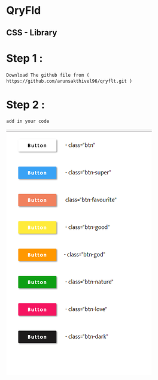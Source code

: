 # QryFld
## CSS - Library 

# Step 1 :
	Download The github file from ( https://github.com/arunsakthivel96/qryflt.git )
# Step 2 :
	add in your code 

![Alt text](https://github.com/arunsakthivel96/qryflt/blob/master/images/btn-sample.PNG?raw=true "Button Style Sample [Dev] * ")

